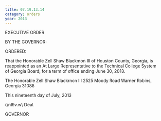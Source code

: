 ```yaml
---
title: 07.19.13.14
category: orders
year: 2013
---
```

 

EXECUTIVE ORDER

BY THE GOVERNOR:

ORDERED:

That the Honorable Zell Shaw Blackmon III of Houston County,
Georgia, is reappointed as an At Large Representative to the
Technical College System of Georgia Board, for a term of office
ending June 30, 2018.

The Honorable Zell Shaw Blackrnon III
2525 Moody Road
Warner Robins, Georgia 31088

This nineteenth day of July, 2013

(\nI9v.w\ Deal.

GOVERNOR

